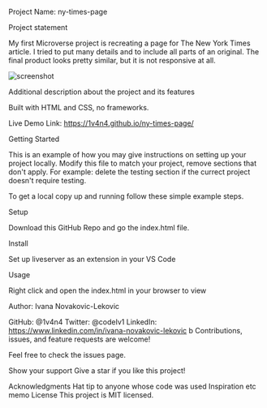 ﻿Project Name: ny-times-page

Project statement

My first Microverse project is recreating a page for The New York Times article. I tried to put many details and to include all parts of an original. The final product looks pretty similar, but it is not responsive at all. 

![screenshot](https://user-images.githubusercontent.com/65791349/112313447-22bae480-8ca8-11eb-9075-e0c49fa76d6b.png)

Additional description about the project and its features

Built with HTML and CSS, no frameworks.

Live Demo Link: https://1v4n4.github.io/ny-times-page/

Getting Started

This is an example of how you may give instructions on setting up your project locally. Modify this file to match your project, remove sections that don't apply. For example: delete the testing section if the currect project doesn't require testing.

To get a local copy up and running follow these simple example steps.

Setup
    
Download this GitHub Repo and go the index.html file.

Install

Set up liveserver as an extension in your VS Code

Usage

Right click and open the index.html in your browser to view

Author: Ivana Novakovic-Lekovic

GitHub: @1v4n4
Twitter: @codeIv1
LinkedIn: https://www.linkedin.com/in/ivana-novakovic-lekovic
b
Contributions, issues, and feature requests are welcome!

Feel free to check the issues page.

Show your support
Give a star if you like this project!

Acknowledgments
Hat tip to anyone whose code was used
Inspiration
etc
memo License
This project is MIT licensed.
